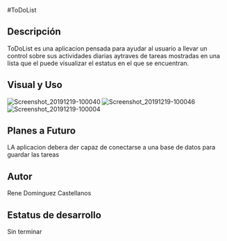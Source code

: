 #ToDoList

## Descripción
ToDoList es una aplicacion pensada para ayudar al usuario a llevar un control sobre sus actividades diarias aytraves de tareas mostradas 
en una lista que el puede visualizar el estatus en el que se encuentran.

## Visual y Uso

![Screenshot_20191219-100040](https://user-images.githubusercontent.com/45215907/71198306-58bd1d80-2248-11ea-9d0f-40ca33007511.png)
![Screenshot_20191219-100046](https://user-images.githubusercontent.com/45215907/71198344-6b375700-2248-11ea-95b6-a6e392cec6d8.png)
![Screenshot_20191219-100004](https://user-images.githubusercontent.com/45215907/71198374-7a1e0980-2248-11ea-873a-4f9d683dca55.png)

## Planes a Futuro
LA aplicacion debera der capaz de conectarse a una base de datos para guardar las tareas
## Autor
Rene Dominguez Castellanos
## Estatus de desarrollo
Sin terminar
